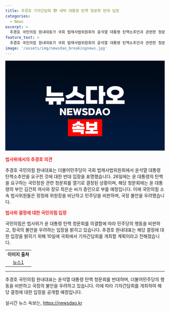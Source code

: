 ```yaml
---
title: 추경호 기자간담회 野 세력 대통령 탄핵 청문회 반대 입장
categories:
  - News
excerpt: >
  추경호 국민의힘 원내대표가 국회 법제사법위원회의 윤석열 대통령 탄핵소추안과 관련한 청문회에 반대 입장을 표명하며, 현안 관련 기자간담회를 연다고 밝혔다. 국민의힘 관계자는 추 원내대표의 기자간담회를 통해 탄핵 관련 청문회에 대한 입장을 공개할 예정으로, 이는 여당의 탄핵 요구에 대한 반발의 표현으로 해석된다. 국회 법사위원회는 윤 대통령의 탄핵을 요구하는 국민청원에 대한 청문회를 개최하기로 하고, 증인으로는 윤 대통령의 부인 김건희 여사와 장모 최은순 씨를 부를 예정이다. 이에 국민의힘 소속 법사위원들은 탄핵 청문회를 개최한 민주당을 비판하고 있다.
feature_text: >
  추경호 국민의힘 원내대표가 국회 법제사법위원회의 윤석열 대통령 탄핵소추안과 관련한 청문회에 반대 입장을 표명하며, 현안 관련 기자간담회를 연다고 밝혔다. 국민의힘 관계자는 추 원내대표의 기자간담회를 통해 탄핵 관련 청문회에 대한 입장을 공개할 예정으로, 이는 여당의 탄핵 요구에 대한 반발의 표현으로 해석된다. 국회 법사위원회는 윤 대통령의 탄핵을 요구하는 국민청원에 대한 청문회를 개최하기로 하고, 증인으로는 윤 대통령의 부인 김건희 여사와 장모 최은순 씨를 부를 예정이다. 이에 국민의힘 소속 법사위원들은 탄핵 청문회를 개최한 민주당을 비판하고 있다.
image: '/assets/img/newsdao_breakingnews.jpg'
---
```


<p><img src="/assets/img/newsdao_breakingnews.jpg" alt="cryptoinkorea 속보" /></p>

<p><b><span style="color: #ee2323;">법사위에서의 추경호 의견</span></b></p>

<p data-ke-size="size16">추경호 국민의힘 원내대표는 더불어민주당이 국회 법제사법위원회에서 윤석열 대통령 탄핵소추안을 요구한 것에 대한 반대 입장을 표명했습니다. 26일에는 윤 대통령의 탄핵을 요구하는 국민청원 관련 청문회를 열기로 결정된 상황이며, 해당 청문회에는 윤 대통령의 부인 김건희 여사와 장모 최은순 씨가 증인으로 부를 예정입니다. 이에 국민의힘 소속 법사위원들은 정청래 위원장을 비난하고 민주당을 비판하며, 국정 불안을 우려했습니다.</p>

<p><b><span style="color: #ee2323;">법사위 결정에 대한 국민의힘 입장</span></b></p>

<p data-ke-size="size16">국민의힘은 법사위가 윤 대통령 탄핵 청문회를 의결함에 따라 민주당의 행동을 비판하고, 정국의 불안을 우려하는 입장을 밝히고 있습니다. 추경호 원내대표는 해당 결정에 대한 입장을 밝히기 위해 10일에 국회에서 기자간담회를 개최할 계획이라고 전해졌습니다.</p>

<table>
  <tr>
    <td style="text-align: center; height: 17px;"><b>이미지 출처</b></td>
  </tr>
  <tr>
    <td style="text-align: center; height: 17px;"><a href="https://www.news1.kr/articles/?4395164">뉴스1</a></td>
  </tr>
</table>

<hr>

<p data-ke-size="size16">추경호 국민의힘 원내대표는 윤석열 대통령 탄핵 청문회를 반대하며, 더불어민주당의 행동을 비판하고 국정의 불안을 우려하고 있습니다. 이에 따라 기자간담회를 개최하여 해당 결정에 대한 입장을 공개할 예정입니다.</p>
실시간 뉴스 속보는, <a href="https://newsdao.kr" rel="dofollow">https://newsdao.kr</a>



